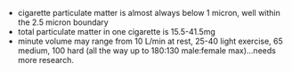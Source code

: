 - cigarette particulate matter is almost always below 1 micron, well within the 2.5 micron boundary
- total particulate matter in one cigarette is 15.5-41.5mg
- minute volume may range from 10 L/min at rest, 25-40 light exercise, 65 medium, 100 hard (all the way up to 180:130 male:female max)...needs more research.
